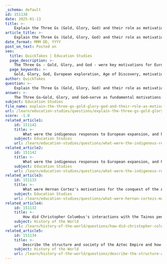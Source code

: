 ```yaml
---
_schema: default
id: 151138
date: 2025-01-13
title: >-
    Explain the Three Gs (Gold, Glory, God) and their role as motivations for exploration.
article_title: >-
    Explain the Three Gs (Gold, Glory, God) and their role as motivations for exploration.
date_format: MMM DD, YYYY
post_on_text: Posted on
seo:
  title: QuickTakes | Education Studies
  page_description: >-
    The Three Gs - Gold, Glory, and God - were key motivations for European exploration during the Age of Discovery, driving explorers to seek wealth, fame, and spread Christianity, ultimately transforming global dynamics.
  page_keywords: >-
    Gold, Glory, God, European exploration, Age of Discovery, motivations for exploration, wealth, fame, Christianity, colonization, trade routes, indigenous populations, historical significance, cultural impact
author: QuickTakes
question: >-
    Explain the Three Gs (Gold, Glory, God) and their role as motivations for exploration.
answer: >-
    The Three Gs—Gold, Glory, and God—serve as fundamental motivations for European exploration and colonization during the Age of Discovery, which spanned from the 15th to the 17th century. Each of these motivations played a significant role in driving explorers and conquistadors to undertake perilous journeys across uncharted territories.\n\n1. **Gold**: This motivation represents the pursuit of wealth, primarily through the acquisition of precious metals such as gold and silver, as well as valuable commodities like spices and jewels. The promise of tangible riches was a powerful incentive for explorers, as they sought to enrich themselves and their sponsoring nations. The quest for gold often led to the establishment of trade routes and the exploitation of resources in newly discovered lands.\n\n2. **Glory**: The desire for fame and recognition is encapsulated in the concept of glory. Explorers sought to make a name for themselves, achieving lasting fame through their discoveries and conquests. This motivation was particularly evident in figures like Christopher Columbus, whose voyages are celebrated in history. The pursuit of glory often intertwined with national pride, as nations competed for dominance and prestige on the global stage.\n\n3. **God**: The aim of spreading Christianity and converting indigenous populations reflects the religious motivation behind exploration. Many explorers and conquistadors viewed their missions as divinely sanctioned, believing they were fulfilling a religious duty to spread their faith. This motivation often served as a justification for the colonization and subjugation of indigenous peoples, as it was framed as a moral imperative to save souls.\n\nThese Three Gs collectively drove European powers to explore and colonize vast regions of the world, leading to significant cultural, economic, and political changes. The motivations were not mutually exclusive; they often overlapped, with explorers seeking wealth and fame while also claiming to act in the name of God. This complex interplay of motivations had profound implications for indigenous populations and the course of world history.
subject: Education Studies
file_name: explain-the-three-gs-gold-glory-god-and-their-role-as-motivations-for-exploration.md
url: /learn/education-studies/questions/explain-the-three-gs-gold-glory-god-and-their-role-as-motivations-for-exploration
score: -1.0
related_article1:
    id: 151142
    title: >-
        What were the indigenous responses to European expansion, and how are these events remembered today?
    subject: Education Studies
    url: /learn/education-studies/questions/what-were-the-indigenous-responses-to-european-expansion-and-how-are-these-events-remembered-today
related_article2:
    id: 151142
    title: >-
        What were the indigenous responses to European expansion, and how are these events remembered today?
    subject: Education Studies
    url: /learn/education-studies/questions/what-were-the-indigenous-responses-to-european-expansion-and-how-are-these-events-remembered-today
related_article3:
    id: 151133
    title: >-
        What were Hernan Cortez's motivations for the conquest of the Aztec Empire, and what role did Donna Marina play in this conquest?
    subject: Education Studies
    url: /learn/education-studies/questions/what-were-hernan-cortezs-motivations-for-the-conquest-of-the-aztec-empire-and-what-role-did-donna-marina-play-in-this-conquest
related_article4:
    id: 151132
    title: >-
        How did Christopher Columbus's interactions with the Tainos people impact indigenous populations?
    subject: History of the World
    url: /learn/history-of-the-world/questions/how-did-christopher-columbuss-interactions-with-the-tainos-people-impact-indigenous-populations
related_article5:
    id: 151134
    title: >-
        Describe the structure and society of the Aztec Empire and how it interacted with the Spanish Conquistadors.
    subject: History of the World
    url: /learn/history-of-the-world/questions/describe-the-structure-and-society-of-the-aztec-empire-and-how-it-interacted-with-the-spanish-conquistadors
---
```


&nbsp;
